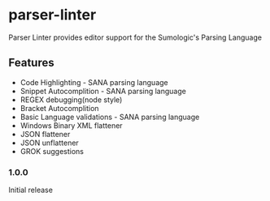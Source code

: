 # parser-linter 
Parser Linter provides editor support for the Sumologic's Parsing Language
## Features
- Code Highlighting - SANA parsing language
- Snippet Autocomplition - SANA parsing language
- REGEX debugging(node style)
- Bracket Autocomplition
- Basic Language validations - SANA parsing language
- Windows Binary XML flattener
- JSON flattener
- JSON unflattener
- GROK suggestions

### 1.0.0

Initial release
